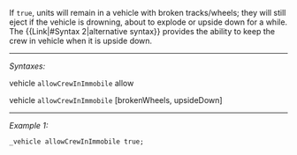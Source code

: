 If `true`, units will remain in a vehicle with broken tracks/wheels; they will still eject if the vehicle is drowning, about to explode or upside down for a while.
The {{Link|#Syntax 2|alternative syntax}} provides the ability to keep the crew in vehicle when it is upside down.


---
*Syntaxes:*

vehicle `allowCrewInImmobile` allow

vehicle `allowCrewInImmobile` [brokenWheels, upsideDown]

---
*Example 1:*

```sqf
_vehicle allowCrewInImmobile true;
```